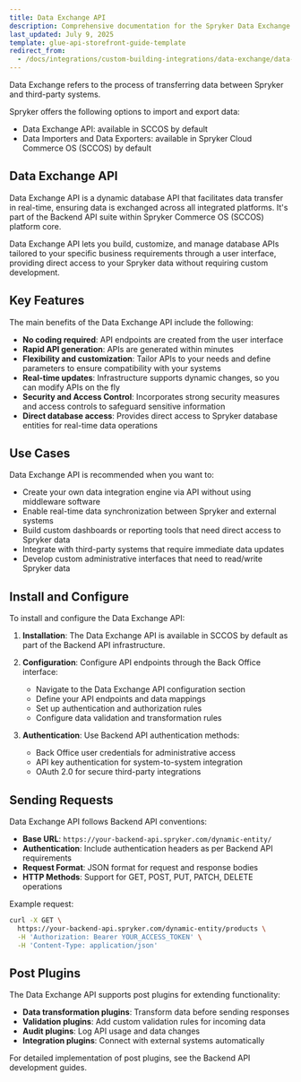```yaml
---
title: Data Exchange API
description: Comprehensive documentation for the Spryker Data Exchange API, enabling seamless integration and efficient data transfer between systems.
last_updated: July 9, 2025
template: glue-api-storefront-guide-template
redirect_from:
  - /docs/integrations/custom-building-integrations/data-exchange/data-exchange-api.html
---
```

Data Exchange refers to the process of transferring data between Spryker and third-party systems.

Spryker offers the following options to import and export data:

- Data Exchange API: available in SCCOS by default
- Data Importers and Data Exporters: available in Spryker Cloud Commerce OS (SCCOS) by default

## Data Exchange API

Data Exchange API is a dynamic database API that facilitates data transfer in real-time, ensuring data is exchanged across all integrated platforms. It's part of the Backend API suite within Spryker Commerce OS (SCCOS) platform core.

Data Exchange API lets you build, customize, and manage database APIs tailored to your specific business requirements through a user interface, providing direct access to your Spryker data without requiring custom development.

## Key Features

The main benefits of the Data Exchange API include the following:

- **No coding required**: API endpoints are created from the user interface
- **Rapid API generation**: APIs are generated within minutes
- **Flexibility and customization**: Tailor APIs to your needs and define parameters to ensure compatibility with your systems
- **Real-time updates**: Infrastructure supports dynamic changes, so you can modify APIs on the fly
- **Security and Access Control**: Incorporates strong security measures and access controls to safeguard sensitive information
- **Direct database access**: Provides direct access to Spryker database entities for real-time data operations

## Use Cases

Data Exchange API is recommended when you want to:

- Create your own data integration engine via API without using middleware software
- Enable real-time data synchronization between Spryker and external systems
- Build custom dashboards or reporting tools that need direct access to Spryker data
- Integrate with third-party systems that require immediate data updates
- Develop custom administrative interfaces that need to read/write Spryker data

## Install and Configure

To install and configure the Data Exchange API:

1. **Installation**: The Data Exchange API is available in SCCOS by default as part of the Backend API infrastructure.

2. **Configuration**: Configure API endpoints through the Back Office interface:
   - Navigate to the Data Exchange API configuration section
   - Define your API endpoints and data mappings
   - Set up authentication and authorization rules
   - Configure data validation and transformation rules

3. **Authentication**: Use Backend API authentication methods:
   - Back Office user credentials for administrative access
   - API key authentication for system-to-system integration
   - OAuth 2.0 for secure third-party integrations

## Sending Requests

Data Exchange API follows Backend API conventions:

- **Base URL**: `https://your-backend-api.spryker.com/dynamic-entity/`
- **Authentication**: Include authentication headers as per Backend API requirements
- **Request Format**: JSON format for request and response bodies
- **HTTP Methods**: Support for GET, POST, PUT, PATCH, DELETE operations

Example request:

```bash
curl -X GET \
  https://your-backend-api.spryker.com/dynamic-entity/products \
  -H 'Authorization: Bearer YOUR_ACCESS_TOKEN' \
  -H 'Content-Type: application/json'
```

## Post Plugins

The Data Exchange API supports post plugins for extending functionality:

- **Data transformation plugins**: Transform data before sending responses
- **Validation plugins**: Add custom validation rules for incoming data
- **Audit plugins**: Log API usage and data changes
- **Integration plugins**: Connect with external systems automatically

For detailed implementation of post plugins, see the Backend API development guides.